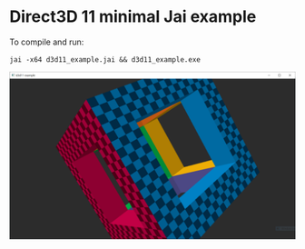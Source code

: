 # Direct3D 11 minimal Jai example

To compile and run:

```
jai -x64 d3d11_example.jai && d3d11_example.exe
```

![screenshot](screenshot.png)
